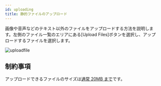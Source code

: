 ```yaml
---
id: uploading
title: 静的ファイルのアップロード
---
```


画像や音声などのテキスト以外のファイルをアップロードする方法を説明します。左側のファイル一覧のエリアにある[Upload Files]ボタンを選択し、アップロードするファイルを選択します。

![uploadfile](https://i.imgur.com/UdiaYG6.png)

## 制約事項

アップロードできるファイルのサイズは[通常 20MB まで](https://codesandbox.io/docs/uploading#static-file-uploading:~:text=As%20a%20patron%20you%20are%20allowed%20to%20upload%20a%20maximum%20of%20500MB%2C%20otherwise%20you%20are%20able%20to%20upload%2020MB.)です。
